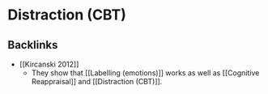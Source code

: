 # Distraction (CBT)

## Backlinks
* [[Kircanski 2012]]
	* They show that [[Labelling (emotions)]] works as well as [[Cognitive Reappraisal]] and [[Distraction (CBT)]].

<!-- {BearID:EE3AC1BB-1754-4FE5-8F65-87F9EFC9428B-22720-000005329E4F1768} -->
